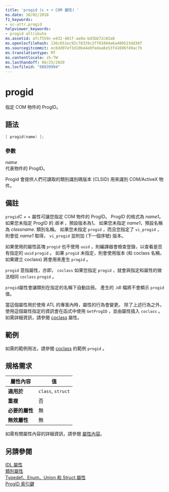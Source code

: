 ```yaml
---
title: 'progid (c + + COM 屬性) '
ms.date: 10/02/2018
f1_keywords:
- vc-attr.progid
helpviewer_keywords:
- progid attribute
ms.assetid: afcf559c-e432-481f-aa9a-bd3bb72c02a8
ms.openlocfilehash: 136c651ec92c78339c2f701804a6a409523dd30f
ms.sourcegitcommit: ec6dd97ef3d10b44e0fedaa8e53f41696f49ac7b
ms.translationtype: MT
ms.contentlocale: zh-TW
ms.lasthandoff: 08/25/2020
ms.locfileid: "88839994"
---
```

# <a name="progid"></a>progid

指定 COM 物件的 ProgID。

## <a name="syntax"></a>語法

```cpp
[ progid(name) ];
```

### <a name="parameters"></a>參數

*name*<br/>
代表物件的 ProgID。

Progid 會提供人們可讀取的類別識別碼版本 (CLSID) 用來識別 COM/ActiveX 物件。

## <a name="remarks"></a>備註

`progid`C + + 屬性可讓您指定 COM 物件的 ProgID。 ProgID 的格式為 *name1*。 如果您未指定 ProgID 的 *版本* ，預設版本為1。 如果您未指定 *name1*，預設名稱為 *classname.* 類別名稱。 如果您未指定 `progid` ，而且您指定了 `vi_progid` ，則會從 *name1* 取得， `vi_progid` 並附加 (下一個序號) 版本。

如果使用的屬性區塊 `progid` 也不使用 `uuid` ，則編譯器會檢查登錄，以查看是否有指定的 `uuid` `progid` 。 如果 `progid` 未指定，則會使用版本 (和 coclass 名稱，如果建立 coclass) 將會用來產生 `progid` 。

`progid` 意指屬性，亦即， `coclass` 如果您指定 `progid` ，就會與指定和屬性的做法相同 `coclass` `progid` 。

`progid`屬性會讓類別在指定的名稱下自動註冊。 產生的 .idl 檔將不會顯示 `progid` 值。

當這個屬性用於使用 ATL 的專案內時，屬性的行為會變更。 除了上述行為之外，使用這個屬性指定的資訊會在函式中使用 `GetProgID` ，並由屬性插入 `coclass` 。 如需詳細資訊，請參閱 [coclass](coclass.md) 屬性。

## <a name="example"></a>範例

如需的範例用法，請參閱 [coclass](coclass.md) 的範例 `progid` 。

## <a name="requirements"></a>規格需求

| 屬性內容 | 值 |
|-|-|
|**適用於**|`class`, `struct`|
|**重複**|否|
|**必要的屬性**|無|
|**無效屬性**|無|

如需有關屬性內容的詳細資訊，請參閱 [屬性內容](cpp-attributes-com-net.md#contexts)。

## <a name="see-also"></a>另請參閱

[IDL 屬性](idl-attributes.md)<br/>
[類別屬性](class-attributes.md)<br/>
[Typedef、Enum、Union 和 Struct 屬性](typedef-enum-union-and-struct-attributes.md)<br/>
[ProgID 索引鍵](/windows/win32/com/-progid--key)
